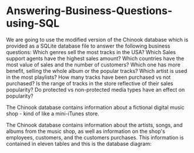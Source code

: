 # Answering-Business-Questions-using-SQL

We are going to use the modified version of the Chinook database which is provided as a SQLite database file to answer the following business questions:
Which genres sell the most tracks in the USA?
Which Sales support agents have the highest sales amount?
Which countries have the most value of sales and the number of customers?
Which one has more benefit, selling the whole album or the popular tracks?
Which artist is used in the most playlists?
How many tracks have been purchased vs not purchased?
Is the range of tracks in the store reflective of their sales popularity?
Do protected vs non-protected media types have an effect on popularity?

The Chinook database contains information about a fictional digital music shop - kind of like a mini-iTunes store.

The Chinook database contains information about the artists, songs, and albums from the music shop, as well as information on the shop's employees, customers, and the customers purchases. This information is contained in eleven tables and this is the database diagram:
